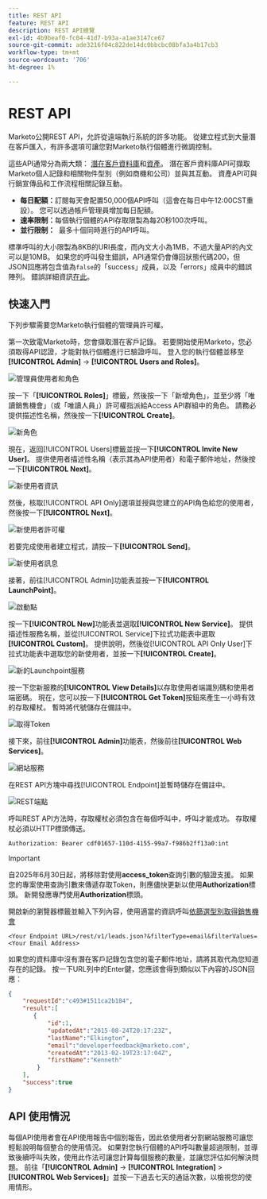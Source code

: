 ```yaml
---
title: REST API
feature: REST API
description: REST API總覽
exl-id: 4b9beaf0-fc04-41d7-b93a-a1ae3147ce67
source-git-commit: ade3216f04c822de14dc0bbcbc08bfa3a4b17cb3
workflow-type: tm+mt
source-wordcount: '706'
ht-degree: 1%

---
```


# REST API

Marketo公開REST API，允許從遠端執行系統的許多功能。 從建立程式到大量潛在客戶匯入，有許多選項可讓您對Marketo執行個體進行微調控制。

這些API通常分為兩大類： [潛在客戶資料庫](https://developer.adobe.com/marketo-apis/api/mapi/)和[資產](https://developer.adobe.com/marketo-apis/api/asset/)。 潛在客戶資料庫API可擷取Marketo個人記錄和相關物件型別（例如商機和公司）並與其互動。 資產API可與行銷宣傳品和工作流程相關記錄互動。

- **每日配額：**&#x200B;訂閱每天會配置50,000個API呼叫（這會在每日中午12:00CST重設）。 您可以透過帳戶管理員增加每日配額。
- **速率限制：**&#x200B;每個執行個體的API存取限製為每20秒100次呼叫。
- **並行限制：**  最多十個同時進行的API呼叫。

標準呼叫的大小限製為8KB的URI長度，而內文大小為1MB，不過大量API的內文可以是10MB。 如果您的呼叫發生錯誤，API通常仍會傳回狀態代碼200，但JSON回應將包含值為`false`的「success」成員，以及「errors」成員中的錯誤陣列。 錯誤詳細資訊[在此](error-codes.md)。

## 快速入門

下列步驟需要您Marketo執行個體的管理員許可權。

第一次致電Marketo時，您會擷取潛在客戶記錄。 若要開始使用Marketo，您必須取得API認證，才能對執行個體進行已驗證呼叫。 登入您的執行個體並移至&#x200B;**[!UICONTROL Admin]** -> **[!UICONTROL Users and Roles]**。

![管理員使用者和角色](assets/admin-users-and-roles.png)

按一下「**[!UICONTROL Roles]**」標籤，然後按一下「新增角色」，並至少將「唯讀銷售機會」（或「唯讀人員」）許可權指派給Access API群組中的角色。 請務必提供描述性名稱，然後按一下&#x200B;**[!UICONTROL Create]**。

![新角色](assets/new-role.png)

現在，返回[!UICONTROL Users]標籤並按一下&#x200B;**[!UICONTROL Invite New User]**。 提供使用者描述性名稱（表示其為API使用者）和電子郵件地址，然後按一下&#x200B;**[!UICONTROL Next]**。

![新使用者資訊](assets/new-user-info.png)

然後，核取[!UICONTROL API Only]選項並授與您建立的API角色給您的使用者，然後按一下&#x200B;**[!UICONTROL Next]**。

![新使用者許可權](assets/new-user-permissions.png)

若要完成使用者建立程式，請按一下&#x200B;**[!UICONTROL Send]**。

![新使用者訊息](assets/new-user-message.png)

接著，前往[!UICONTROL Admin]功能表並按一下&#x200B;**[!UICONTROL LaunchPoint]**。

![啟動點](assets/admin-launchpoint.png)

按一下&#x200B;**[!UICONTROL New]**&#x200B;功能表並選取&#x200B;**[!UICONTROL New Service]**。 提供描述性服務名稱，並從[!UICONTROL Service]下拉式功能表中選取&#x200B;**[!UICONTROL Custom]**。 提供說明，然後從[!UICONTROL API Only User]下拉式功能表中選取您的新使用者，並按一下&#x200B;**[!UICONTROL Create]**。

![新的Launchpoint服務](assets/admin-launchpoint-new-service.png)

按一下您新服務的&#x200B;**[!UICONTROL View Details]**&#x200B;以存取使用者端識別碼和使用者端密碼。 現在，您可以按一下&#x200B;**[!UICONTROL Get Token]**&#x200B;按鈕來產生一小時有效的存取權杖。 暫時將代號儲存在備註中。

![取得Token](assets/get-token.png)

接下來，前往&#x200B;**[!UICONTROL Admin]**&#x200B;功能表，然後前往&#x200B;**[!UICONTROL Web Services]**。

![網站服務](assets/admin-web-services.png)

在REST API方塊中尋找[!UICONTROL Endpoint]並暫時儲存在備註中。

![REST端點](assets/admin-web-services-rest-endpoint-1.png)

呼叫REST API方法時，存取權杖必須包含在每個呼叫中，呼叫才能成功。 存取權杖必須以HTTP標頭傳送。

```
Authorization: Bearer cdf01657-110d-4155-99a7-f986b2ff13a0:int
```

>[!IMPORTANT]
>
>自2025年6月30日起，將移除對使用&#x200B;**access_token**&#x200B;查詢引數的驗證支援。 如果您的專案使用查詢引數來傳遞存取Token，則應儘快更新以使用&#x200B;**Authorization**&#x200B;標頭。 新開發應專門使用&#x200B;**Authorization**&#x200B;標頭。

開啟新的瀏覽器標籤並輸入下列內容，使用適當的資訊呼叫[依篩選型別取得銷售機會](https://developer.adobe.com/marketo-apis/api/mapi/#tag/Leads/operation/getLeadsByFilterUsingGET)

```
<Your Endpoint URL>/rest/v1/leads.json?&filterType=email&filterValues=<Your Email Address>
```

如果您的資料庫中沒有潛在客戶記錄包含您的電子郵件地址，請將其取代為您知道存在的記錄。 按一下URL列中的Enter鍵，您應該會得到類似以下內容的JSON回應：

```json
{
    "requestId":"c493#1511ca2b184",
    "result":[
       {
           "id":1,
           "updatedAt":"2015-08-24T20:17:23Z",
           "lastName":"Elkington",
           "email":"developerfeedback@marketo.com",
           "createdAt":"2013-02-19T23:17:04Z",
           "firstName":"Kenneth"
        }
    ],
    "success":true
}
```

## API 使用情況

每個API使用者會在API使用報告中個別報告，因此依使用者分割網站服務可讓您輕鬆說明每個整合的使用情況。 如果對您執行個體的API呼叫數量超過限制，並導致後續呼叫失敗，使用此作法可讓您計算每個服務的數量，並讓您評估如何解決問題。 前往「**[!UICONTROL Admin]** -> **[!UICONTROL Integration]** > **[!UICONTROL Web Services]**」並按一下過去七天的通話次數，以檢視您的使用情形。

